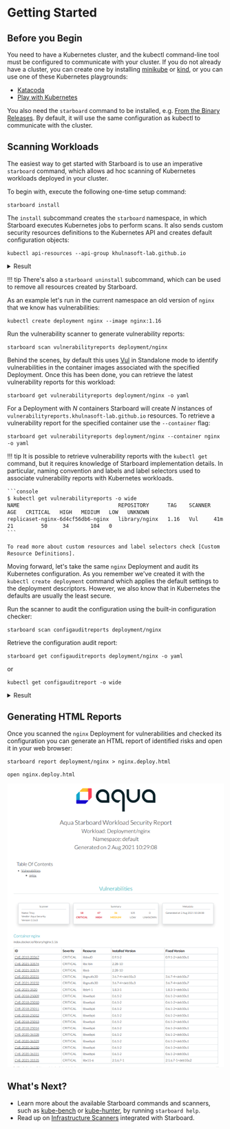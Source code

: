 # Getting Started

## Before you Begin

You need to have a Kubernetes cluster, and the kubectl command-line tool must be configured to communicate with your
cluster. If you do not already have a cluster, you can create one by installing [minikube] or [kind], or you can use one
of these Kubernetes playgrounds:

* [Katacoda]
* [Play with Kubernetes]

You also need the `starboard` command to be installed, e.g. [From the Binary Releases]. By default, it will use the same
configuration as kubectl to communicate with the cluster.

## Scanning Workloads

The easiest way to get started with Starboard is to use an imperative `starboard` command, which allows ad hoc scanning
of Kubernetes workloads deployed in your cluster.

To begin with, execute the following one-time setup command:

```
starboard install
```

The `install` subcommand creates the `starboard` namespace, in which Starboard executes Kubernetes jobs to perform
scans. It also sends custom security resources definitions to the Kubernetes API and creates default configuration
objects:

```console
kubectl api-resources --api-group khulnasoft-lab.github.io
```

<details>
<summary>Result</summary>

```
NAME                             SHORTNAMES                 APIVERSION                        NAMESPACED   KIND
ciskubebenchreports              kubebench                  khulnasoft-lab.github.io/v1alpha1   false        CISKubeBenchReport
clustercompliancedetailreports   compliancedetail           khulnasoft-lab.github.io/v1alpha1   false        ClusterComplianceDetailReport
clustercompliancereports         compliance                 khulnasoft-lab.github.io/v1alpha1   false        ClusterComplianceReport
clusterconfigauditreports        clusterconfigaudit         khulnasoft-lab.github.io/v1alpha1   false        ClusterConfigAuditReport
clustervulnerabilityreports      clustervuln,clustervulns   khulnasoft-lab.github.io/v1alpha1   false        ClusterVulnerabilityReport
configauditreports               configaudit                khulnasoft-lab.github.io/v1alpha1   true         ConfigAuditReport
kubehunterreports                kubehunter                 khulnasoft-lab.github.io/v1alpha1   false        KubeHunterReport
vulnerabilityreports             vuln,vulns                 khulnasoft-lab.github.io/v1alpha1   true         VulnerabilityReport
```
</details>

!!! tip
    There's also a `starboard uninstall` subcommand, which can be used to remove all resources created by Starboard.

As an example let's run in the current namespace an old version of `nginx` that we know has vulnerabilities:

```
kubectl create deployment nginx --image nginx:1.16
```

Run the vulnerability scanner to generate vulnerability reports:

```
starboard scan vulnerabilityreports deployment/nginx
```

Behind the scenes, by default this uses [Vul] in Standalone mode to identify vulnerabilities in the container
images associated with the specified Deployment. Once this has been done, you can retrieve the latest vulnerability
reports for this workload:

```
starboard get vulnerabilityreports deployment/nginx -o yaml
```

For a Deployment with *N* containers Starboard will create *N* instances of `vulnerabilityreports.khulnasoft-lab.github.io`
resources. To retrieve a vulnerability report for the specified container use the `--container` flag:

```
starboard get vulnerabilityreports deployment/nginx --container nginx -o yaml
```

!!! tip
    It is possible to retrieve vulnerability reports with the `kubectl get` command, but it requires knowledge of
    Starboard implementation details. In particular, naming convention and labels and label selectors used to associate
    vulnerability reports with Kubernetes workloads.

    ```console
    $ kubectl get vulnerabilityreports -o wide
    NAME                                REPOSITORY      TAG    SCANNER   AGE   CRITICAL   HIGH   MEDIUM   LOW   UNKNOWN
    replicaset-nginx-6d4cf56db6-nginx   library/nginx   1.16   Vul     41m   21         50     34       104   0
    ```

    To read more about custom resources and label selectors check [Custom Resource Definitions].

Moving forward, let's take the same `nginx` Deployment and audit its Kubernetes configuration. As you remember we've
created it with the `kubectl create deployment` command which applies the default settings to the deployment descriptors.
However, we also know that in Kubernetes the defaults are usually the least secure.

Run the scanner to audit the configuration using the built-in configuration checker:

```
starboard scan configauditreports deployment/nginx
```

Retrieve the configuration audit report:

```
starboard get configauditreports deployment/nginx -o yaml
```

or

```
kubectl get configauditreport -o wide
```

<details>
<summary>Result</summary>

```
NAME                          SCANNER     AGE   CRITICAL  HIGH   MEDIUM   LOW
replicaset-nginx-78449c65d4   Starboard   75s   0         0      6        7
```
</details>

## Generating HTML Reports

Once you scanned the `nginx` Deployment for vulnerabilities and checked its configuration you can generate an HTML
report of identified risks and open it in your web browser:

```
starboard report deployment/nginx > nginx.deploy.html
```

```
open nginx.deploy.html
```

![Khulnasoft Starboard Workload Security HTML Report](../images/html-report.png)

## What's Next?

* Learn more about the available Starboard commands and scanners, such as [kube-bench] or [kube-hunter], by running
  `starboard help`.
* Read up on [Infrastructure Scanners] integrated with Starboard.

[Vul]: ./../vulnerability-scanning/vul.md
[Custom Resource Definitions]: ./../crds/index.md
[Katacoda]: https://www.katacoda.com/courses/kubernetes/playground/
[Play with Kubernetes]: http://labs.play-with-k8s.com/
[From the Binary Releases]: ./installation/binary-releases.md
[minikube]: https://minikube.sigs.k8s.io/docs/
[kind]: https://kind.sigs.k8s.io/docs/
[kube-bench]: https://github.com/khulnasoft-lab/kube-bench
[kube-hunter]: https://github.com/khulnasoft-lab/kube-hunter
[Infrastructure Scanners]: ./../configuration-auditing/infrastructure-scanners/index.md
